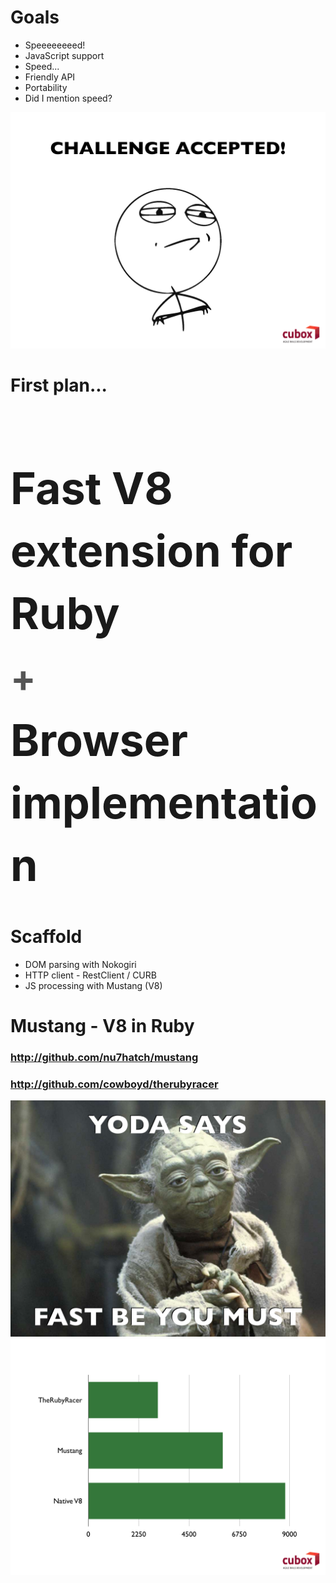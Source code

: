 <!SLIDE center>
# Goals

<!SLIDE center bullets incremental>
* Speeeeeeeed!
* JavaScript support
* Speed...
* Friendly API
* Portability
* Did I mention speed?

<!SLIDE center meme>
<img src="images/accepted.png" />

<!SLIDE center>
# First plan...

<!SLIDE center>
<h1 style="font-size: 70px; line-height: 100px;">
Fast V8 extension for Ruby<br />
<small style="color: #555; font-size: 60px;">+</small><br />
Browser implementation
</h1>

<!SLIDE center>
# Scaffold

<!SLIDE center bullets incremental>
* DOM parsing with Nokogiri
* HTTP client - RestClient / CURB
* JS processing with Mustang (V8)

<!SLIDE center>
<h1>Mustang - V8 in Ruby</h1>
<div class="resources">
  <h3><a href="http://github.com/nu7hatch/mustang">http://github.com/nu7hatch/mustang</a></h3>
  <h3><a href="http://github.com/cowboyd/therubyracer">http://github.com/cowboyd/therubyracer</a></h3>
</div>

<!SLIDE center meme>
<img src="images/yoda.png" />

<!SLIDE center meme>
<img src="images/chart.png" />
